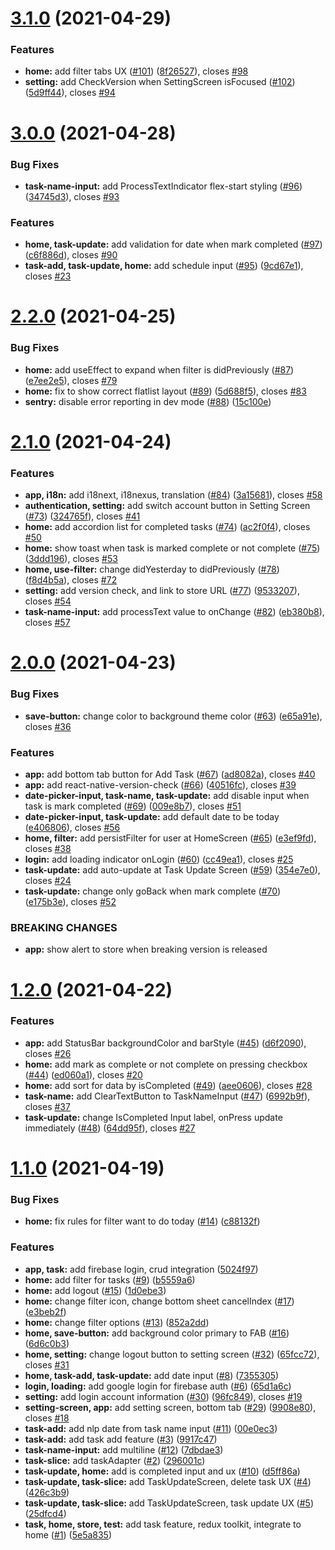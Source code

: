 # [3.1.0](https://github.com/anli/rna-task/compare/3.0.0...3.1.0) (2021-04-29)


### Features

* **home:** add filter tabs UX ([#101](https://github.com/anli/rna-task/issues/101)) ([8f26527](https://github.com/anli/rna-task/commit/8f2652710b314b457d0aba45d6db770b17c755c5)), closes [#98](https://github.com/anli/rna-task/issues/98)
* **setting:** add CheckVersion when SettingScreen isFocused ([#102](https://github.com/anli/rna-task/issues/102)) ([5d9ff44](https://github.com/anli/rna-task/commit/5d9ff44895dfb227da9c6ab22fba4e479b09cd25)), closes [#94](https://github.com/anli/rna-task/issues/94)



# [3.0.0](https://github.com/anli/rna-task/compare/2.2.0...3.0.0) (2021-04-28)


### Bug Fixes

* **task-name-input:** add ProcessTextIndicator flex-start styling ([#96](https://github.com/anli/rna-task/issues/96)) ([34745d3](https://github.com/anli/rna-task/commit/34745d3347b1d017df76a78e35b153c2c2a2facc)), closes [#93](https://github.com/anli/rna-task/issues/93)


### Features

* **home, task-update:** add validation for date when mark completed ([#97](https://github.com/anli/rna-task/issues/97)) ([c6f886d](https://github.com/anli/rna-task/commit/c6f886dcd862810d59209aec459a48afedb2cfcb)), closes [#90](https://github.com/anli/rna-task/issues/90)
* **task-add, task-update, home:** add schedule input ([#95](https://github.com/anli/rna-task/issues/95)) ([9cd67e1](https://github.com/anli/rna-task/commit/9cd67e1a9e765085c7c8e8af103ff7a42ed19316)), closes [#23](https://github.com/anli/rna-task/issues/23)



# [2.2.0](https://github.com/anli/rna-task/compare/2.1.0...2.2.0) (2021-04-25)


### Bug Fixes

* **home:** add useEffect to expand when filter is didPreviously ([#87](https://github.com/anli/rna-task/issues/87)) ([e7ee2e5](https://github.com/anli/rna-task/commit/e7ee2e55413223653809bf4d8606340af10c1862)), closes [#79](https://github.com/anli/rna-task/issues/79)
* **home:** fix to show correct flatlist layout ([#89](https://github.com/anli/rna-task/issues/89)) ([5d688f5](https://github.com/anli/rna-task/commit/5d688f54c6aa76de521ce5ee51c3682348bf6479)), closes [#83](https://github.com/anli/rna-task/issues/83)
* **sentry:** disable error reporting in dev mode ([#88](https://github.com/anli/rna-task/issues/88)) ([15c100e](https://github.com/anli/rna-task/commit/15c100ec1d396890b8238b96b497ff9e05a300df))



# [2.1.0](https://github.com/anli/rna-task/compare/2.0.0...2.1.0) (2021-04-24)


### Features

* **app, i18n:** add i18next, i18nexus, translation ([#84](https://github.com/anli/rna-task/issues/84)) ([3a15681](https://github.com/anli/rna-task/commit/3a15681d02ad951d50ebbf5b5f481e5e00f8a184)), closes [#58](https://github.com/anli/rna-task/issues/58)
* **authentication, setting:** add switch account button in Setting Screen ([#73](https://github.com/anli/rna-task/issues/73)) ([324765f](https://github.com/anli/rna-task/commit/324765fc513a01a0262afc642064dfa6a247f6f9)), closes [#41](https://github.com/anli/rna-task/issues/41)
* **home:** add accordion list for completed tasks ([#74](https://github.com/anli/rna-task/issues/74)) ([ac2f0f4](https://github.com/anli/rna-task/commit/ac2f0f42ec63b008ec0826afb5da2f863562149f)), closes [#50](https://github.com/anli/rna-task/issues/50)
* **home:** show toast when task is marked complete or not complete ([#75](https://github.com/anli/rna-task/issues/75)) ([3ddd196](https://github.com/anli/rna-task/commit/3ddd1966f02a3ed4fb8da3ed97b393f033020fb0)), closes [#53](https://github.com/anli/rna-task/issues/53)
* **home, use-filter:** change didYesterday to didPreviously ([#78](https://github.com/anli/rna-task/issues/78)) ([f8d4b5a](https://github.com/anli/rna-task/commit/f8d4b5a098e00481b7e947ea4482f363d3131890)), closes [#72](https://github.com/anli/rna-task/issues/72)
* **setting:** add version check, and link to store URL ([#77](https://github.com/anli/rna-task/issues/77)) ([9533207](https://github.com/anli/rna-task/commit/953320719e7f2e0404abde1eb21bd001790d572e)), closes [#54](https://github.com/anli/rna-task/issues/54)
* **task-name-input:** add processText value to onChange ([#82](https://github.com/anli/rna-task/issues/82)) ([eb380b8](https://github.com/anli/rna-task/commit/eb380b8e0196fad709b24fe3d546dcdf3b91730a)), closes [#57](https://github.com/anli/rna-task/issues/57)



# [2.0.0](https://github.com/anli/rna-task/compare/1.2.0...2.0.0) (2021-04-23)


### Bug Fixes

* **save-button:** change color to background theme color ([#63](https://github.com/anli/rna-task/issues/63)) ([e65a91e](https://github.com/anli/rna-task/commit/e65a91ef0afb259192cbbba59063b4b4d4f12a9d)), closes [#36](https://github.com/anli/rna-task/issues/36)


### Features

* **app:** add bottom tab button for Add Task ([#67](https://github.com/anli/rna-task/issues/67)) ([ad8082a](https://github.com/anli/rna-task/commit/ad8082a2a9df42fff3bfb56de14d1eb4a7cd4e90)), closes [#40](https://github.com/anli/rna-task/issues/40)
* **app:** add react-native-version-check ([#66](https://github.com/anli/rna-task/issues/66)) ([40516fc](https://github.com/anli/rna-task/commit/40516fc7eb4029b09cbf1d944e3ff8a526dbd011)), closes [#39](https://github.com/anli/rna-task/issues/39)
* **date-picker-input, task-name, task-update:** add disable input when task is mark completed ([#69](https://github.com/anli/rna-task/issues/69)) ([009e8b7](https://github.com/anli/rna-task/commit/009e8b72c0b8dc337ecccb900680a9e94ea6fb14)), closes [#51](https://github.com/anli/rna-task/issues/51)
* **date-picker-input, task-update:** add default date to be today ([e406806](https://github.com/anli/rna-task/commit/e4068064744a4b5a56a99d66d30dc2ff8857e088)), closes [#56](https://github.com/anli/rna-task/issues/56)
* **home, filter:** add persistFilter for user at HomeScreen ([#65](https://github.com/anli/rna-task/issues/65)) ([e3ef9fd](https://github.com/anli/rna-task/commit/e3ef9fd8666e09f7af0f62045d2706bd887ef679)), closes [#38](https://github.com/anli/rna-task/issues/38)
* **login:** add loading indicator onLogin ([#60](https://github.com/anli/rna-task/issues/60)) ([cc49ea1](https://github.com/anli/rna-task/commit/cc49ea1783494956cda82efd08b25b075d016234)), closes [#25](https://github.com/anli/rna-task/issues/25)
* **task-update:** add auto-update at Task Update Screen ([#59](https://github.com/anli/rna-task/issues/59)) ([354e7e0](https://github.com/anli/rna-task/commit/354e7e0a8dcc6aa63acb47ff606e9b9cce61ae75)), closes [#24](https://github.com/anli/rna-task/issues/24)
* **task-update:** change only goBack when mark complete ([#70](https://github.com/anli/rna-task/issues/70)) ([e175b3e](https://github.com/anli/rna-task/commit/e175b3e10b8d7ed8fd943f08f1b1e8adf89ce046)), closes [#52](https://github.com/anli/rna-task/issues/52)


### BREAKING CHANGES

* **app:** show alert to store when breaking version is released



# [1.2.0](https://github.com/anli/rna-task/compare/1.1.0...1.2.0) (2021-04-22)

### Features

- **app:** add StatusBar backgroundColor and barStyle ([#45](https://github.com/anli/rna-task/issues/45)) ([d6f2090](https://github.com/anli/rna-task/commit/d6f2090aadd09c42004ef11f428ef04edae925db)), closes [#26](https://github.com/anli/rna-task/issues/26)
- **home:** add mark as complete or not complete on pressing checkbox ([#44](https://github.com/anli/rna-task/issues/44)) ([ed060a1](https://github.com/anli/rna-task/commit/ed060a1f581e49dea796c709a38dd898fae80fe1)), closes [#20](https://github.com/anli/rna-task/issues/20)
- **home:** add sort for data by isCompleted ([#49](https://github.com/anli/rna-task/issues/49)) ([aee0606](https://github.com/anli/rna-task/commit/aee0606d6d2c389a13b51d8707bba3f55d547621)), closes [#28](https://github.com/anli/rna-task/issues/28)
- **task-name:** add ClearTextButton to TaskNameInput ([#47](https://github.com/anli/rna-task/issues/47)) ([6992b9f](https://github.com/anli/rna-task/commit/6992b9f3b451fb230b27bb1b213e301698520400)), closes [#37](https://github.com/anli/rna-task/issues/37)
- **task-update:** change IsCompleted Input label, onPress update immediately ([#48](https://github.com/anli/rna-task/issues/48)) ([64dd95f](https://github.com/anli/rna-task/commit/64dd95fb13b58506c00972331fcd7033cfd7335e)), closes [#27](https://github.com/anli/rna-task/issues/27)

# [1.1.0](https://github.com/anli/rna-task/compare/5e5a8355b17e3ed72d1cf480b5e9873f22e24d3d...1.1.0) (2021-04-19)

### Bug Fixes

- **home:** fix rules for filter want to do today ([#14](https://github.com/anli/rna-task/issues/14)) ([c88132f](https://github.com/anli/rna-task/commit/c88132fbb6550f1eba5023563dabddd4d1fafb03))

### Features

- **app, task:** add firebase login, crud integration ([5024f97](https://github.com/anli/rna-task/commit/5024f97f91b226f0253ca12ab07dcff8a5716ff6))
- **home:** add filter for tasks ([#9](https://github.com/anli/rna-task/issues/9)) ([b5559a6](https://github.com/anli/rna-task/commit/b5559a6fd688fc7f3d9955ff90eeb22b39b35460))
- **home:** add logout ([#15](https://github.com/anli/rna-task/issues/15)) ([1d0ebe3](https://github.com/anli/rna-task/commit/1d0ebe3fb960bd2893246dae10c3688940cba309))
- **home:** change filter icon, change bottom sheet cancelIndex ([#17](https://github.com/anli/rna-task/issues/17)) ([e3beb2f](https://github.com/anli/rna-task/commit/e3beb2f2c12d921f36342534c7fd902c6782945c))
- **home:** change filter options ([#13](https://github.com/anli/rna-task/issues/13)) ([852a2dd](https://github.com/anli/rna-task/commit/852a2dda9f00e73e68ff3fd761f929240b766c66))
- **home, save-button:** add background color primary to FAB ([#16](https://github.com/anli/rna-task/issues/16)) ([6d6c0b3](https://github.com/anli/rna-task/commit/6d6c0b3ec931037b553638ce8425ba71d41539c6))
- **home, setting:** change logout button to setting screen ([#32](https://github.com/anli/rna-task/issues/32)) ([65fcc72](https://github.com/anli/rna-task/commit/65fcc72f839e8ae4a741c949ec780891c804cfd1)), closes [#31](https://github.com/anli/rna-task/issues/31)
- **home, task-add, task-update:** add date input ([#8](https://github.com/anli/rna-task/issues/8)) ([7355305](https://github.com/anli/rna-task/commit/735530514b66585211929c45f20a6a2f4b4e8af2))
- **login, loading:** add google login for firebase auth ([#6](https://github.com/anli/rna-task/issues/6)) ([65d1a6c](https://github.com/anli/rna-task/commit/65d1a6c1eb1b095326be2ad6f53ec8a9f528caf2))
- **setting:** add login account information ([#30](https://github.com/anli/rna-task/issues/30)) ([96fc849](https://github.com/anli/rna-task/commit/96fc849aaaecc394696fc10402209664d3f3a252)), closes [#19](https://github.com/anli/rna-task/issues/19)
- **setting-screen, app:** add setting screen, bottom tab ([#29](https://github.com/anli/rna-task/issues/29)) ([9908e80](https://github.com/anli/rna-task/commit/9908e80ad76d0bf3f34c9921dd12c1dff7a9ce91)), closes [#18](https://github.com/anli/rna-task/issues/18)
- **task-add:** add nlp date from task name input ([#11](https://github.com/anli/rna-task/issues/11)) ([00e0ec3](https://github.com/anli/rna-task/commit/00e0ec3b7559c1c717200976d3ec9a608fe00cbb))
- **task-add:** add task add feature ([#3](https://github.com/anli/rna-task/issues/3)) ([9917c47](https://github.com/anli/rna-task/commit/9917c478713fd6c88410b876b6fbd7ad6a70dc52))
- **task-name-input:** add multiline ([#12](https://github.com/anli/rna-task/issues/12)) ([7dbdae3](https://github.com/anli/rna-task/commit/7dbdae3bef41953169c1277739879f273e61f1c9))
- **task-slice:** add taskAdapter ([#2](https://github.com/anli/rna-task/issues/2)) ([296001c](https://github.com/anli/rna-task/commit/296001cdac829d31903ac0eb33025af6ac27c20e))
- **task-update, home:** add is completed input and ux ([#10](https://github.com/anli/rna-task/issues/10)) ([d5ff86a](https://github.com/anli/rna-task/commit/d5ff86ade2af723dcec034afcb7a736e58dace06))
- **task-update, task-slice:** add TaskUpdateScreen, delete task UX ([#4](https://github.com/anli/rna-task/issues/4)) ([426c3b9](https://github.com/anli/rna-task/commit/426c3b990f7608eb25e798eeca5550241f3d8a70))
- **task-update, task-slice:** add TaskUpdateScreen, task update UX ([#5](https://github.com/anli/rna-task/issues/5)) ([25dfcd4](https://github.com/anli/rna-task/commit/25dfcd4a76dbe0164f7559e1d1e72f273a416b6e))
- **task, home, store, test:** add task feature, redux toolkit, integrate to home ([#1](https://github.com/anli/rna-task/issues/1)) ([5e5a835](https://github.com/anli/rna-task/commit/5e5a8355b17e3ed72d1cf480b5e9873f22e24d3d))
